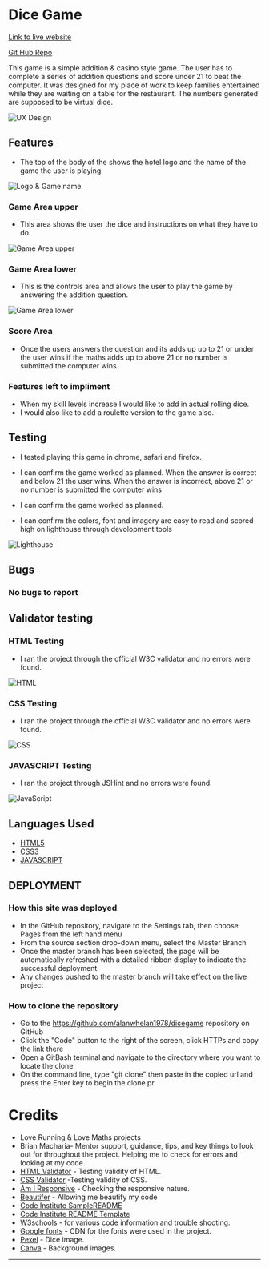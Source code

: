 # Dice Game

[Link to live website](https://alanwhelan1978.github.io/dicegame/)

[Git Hub Repo](https://github.com/alanwhelan1978/dicegame)

This game is a simple addition & casino style game. The user has to complete a series of addition questions and score under 21 to beat the computer. It was designed for my place of work to keep families entertained while they are waiting on a table for the restaurant. The numbers generated are supposed to be virtual dice.

![UX Design](/readme-files/dicegame-ux.png)

## Features

- The top of the body of the shows the hotel logo and the name of the game the user is playing.

![Logo & Game name](/readme-files/logo-game-name.png)

### Game Area upper

- This area shows the user the dice and instructions on what they have to do.

![Game Area upper](/readme-files/game-area-upper.png)


### Game Area lower

- This is the controls area and allows the user to play the game by answering the addition question.

![Game Area lower](/readme-files/controls-area.png)

### Score Area

- Once the users answers the question and its adds up up to 21 or under the user wins if the maths adds up to above 21 or no number is submitted the computer wins.

### Features left to impliment

- When my skill levels increase I would like to add in actual rolling dice.
- I would also like to add a roulette version to the game also.

## Testing

- I tested playing this game in chrome, safari and firefox.

- I can confirm the game worked as planned. When the answer is correct and below 21 the user wins. When the answer is incorrect, above 21 or no number is submitted the computer wins

- I can confirm the game worked as planned.

- I can confirm the colors, font and imagery are easy to read and scored high on lighthouse through devolopment tools

![Lighthouse](/readme-files/lighthouse.png)

## Bugs

### No bugs to report

## Validator testing

### HTML Testing


- I ran the project through the official W3C validator and no errors were found.

![HTML](readme-files/html.png)

### CSS Testing

- I ran the project through the official W3C validator and no errors were found.

![CSS](readme-files/css.png)

### JAVASCRIPT Testing

- I ran the project through JSHint and no errors were found.

![JavaScript](readme-files/js-hint.png)

## Languages Used

-   [HTML5](https://en.wikipedia.org/wiki/HTML5)
-   [CSS3](https://en.wikipedia.org/wiki/Cascading_Style_Sheets)
-   [JAVASCRIPT](https://en.wikipedia.org/wiki/JavaScript)

## DEPLOYMENT

### How this site was deployed

- In the GitHub repository, navigate to the Settings tab, then choose Pages from the left hand menu 
- From the source section drop-down menu, select the Master Branch
- Once the master branch has been selected, the page will be automatically refreshed with a detailed ribbon display to indicate the successful deployment
- Any changes pushed to the master branch will take effect on the live project

### How to clone the repository

- Go to the https://github.com/alanwhelan1978/dicegame repository on GitHub 
- Click the "Code" button to the right of the screen, click HTTPs and copy the link there
- Open a GitBash terminal and navigate to the directory where you want to locate the clone
- On the command line, type "git clone" then paste in the copied url and press the Enter key to begin the clone pr


# Credits

- Love Running & Love Maths projects
- Brian Macharia- Mentor support, guidance, tips, and key things to look out for throughout the project. Helping me to check for errors and looking at my code. 
- [HTML Validator](https://validator.w3.org/) - Testing validity of HTML.
- [CSS Validator](https://validator.w3.org/) -Testing validity of CSS.
- [Am I Responsive](http://ami.responsivedesign.is/#) - Checking the responsive nature.
- [Beautifer](https://beautifier.io/) - Allowing me beautify my code
- [Code Institute SampleREADME](https://github.com/Code-Institute-Solutions/SampleREADME)
- [Code Institute README Template](https://github.com/Code-Institute-Solutions/readme-template)
- [W3schools](https://www.w3schools.com/) - for various code information and trouble shooting.
- [Google fonts](https://fonts.google.com/) - CDN for the fonts were used in the project.
- [Pexel](https://pexels.com/) - Dice image.
- [Canva](https://canva.com/) - Background images.

***
